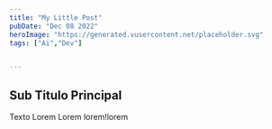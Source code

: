 ```yaml
---
title: "My Little Post"
pubDate: "Dec 08 2022"
heroImage: "https://generated.vusercontent.net/placeholder.svg"
tags: ["Ai","Dev"]


---
```


## Sub Titulo Principal

Texto Lorem Lorem lorem!lorem 
